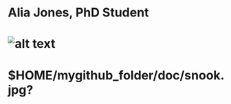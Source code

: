 # Alia Jones, PhD Student
# ![alt text](https://github.com/[AliaAJones]/[AliaAJones]/[pictures]/snook.jpg?raw=true)
# $HOME/mygithub_folder/doc/snook.jpg?
